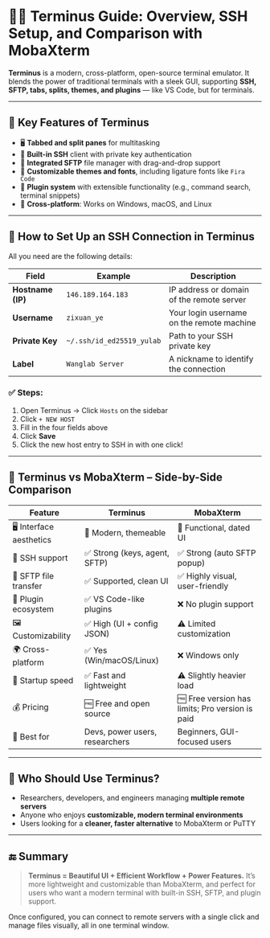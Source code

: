 # 🧙‍♂️ Terminus Guide: Overview, SSH Setup, and Comparison with MobaXterm

**Terminus** is a modern, cross-platform, open-source terminal emulator. It blends the power of traditional terminals with a sleek GUI, supporting **SSH, SFTP, tabs, splits, themes, and plugins** — like VS Code, but for terminals.

---

## 🚀 Key Features of Terminus

* 🖥️ **Tabbed and split panes** for multitasking
* 🔐 **Built-in SSH** client with private key authentication
* 📂 **Integrated SFTP** file manager with drag-and-drop support
* 🎨 **Customizable themes and fonts**, including ligature fonts like `Fira Code`
* 🔌 **Plugin system** with extensible functionality (e.g., command search, terminal snippets)
* 🌈 **Cross-platform**: Works on Windows, macOS, and Linux

---

## 🔗 How to Set Up an SSH Connection in Terminus

All you need are the following details:

| Field             | Example                   | Description                               |
| ----------------- | ------------------------- | ----------------------------------------- |
| **Hostname (IP)** | `146.189.164.183`         | IP address or domain of the remote server |
| **Username**      | `zixuan_ye`               | Your login username on the remote machine |
| **Private Key**   | `~/.ssh/id_ed25519_yulab` | Path to your SSH private key              |
| **Label**         | `Wanglab Server`          | A nickname to identify the connection     |

### ✅ Steps:

1. Open Terminus → Click `Hosts` on the sidebar
2. Click `+ NEW HOST`
3. Fill in the four fields above
4. Click **Save**
5. Click the new host entry to SSH in with one click!

---

## 🔁 Terminus vs MobaXterm – Side-by-Side Comparison

| Feature                  | **Terminus**                   | **MobaXterm**                                   |
| ------------------------ | ------------------------------ | ----------------------------------------------- |
| 🖥️ Interface aesthetics | 🎨 Modern, themeable           | 🧱 Functional, dated UI                         |
| 🔐 SSH support           | ✅ Strong (keys, agent, SFTP)   | ✅ Strong (auto SFTP popup)                      |
| 📂 SFTP file transfer    | ✅ Supported, clean UI          | ✅ Highly visual, user-friendly                  |
| 🧩 Plugin ecosystem      | ✅ VS Code-like plugins         | ❌ No plugin support                             |
| 🖼️ Customizability      | ✅ High (UI + config JSON)      | ⚠️ Limited customization                        |
| 🌍 Cross-platform        | ✅ Yes (Win/macOS/Linux)        | ❌ Windows only                                  |
| 🚀 Startup speed         | ✅ Fast and lightweight         | ⚠️ Slightly heavier load                        |
| 💰 Pricing               | 🆓 Free and open source        | 🆓 Free version has limits; Pro version is paid |
| 👥 Best for              | Devs, power users, researchers | Beginners, GUI-focused users                    |

---

## 🧠 Who Should Use Terminus?

* Researchers, developers, and engineers managing **multiple remote servers**
* Anyone who enjoys **customizable, modern terminal environments**
* Users looking for a **cleaner, faster alternative** to MobaXterm or PuTTY

---

## 🔚 Summary

> **Terminus = Beautiful UI + Efficient Workflow + Power Features.**
> It’s more lightweight and customizable than MobaXterm, and perfect for users who want a modern terminal with built-in SSH, SFTP, and plugin support.

Once configured, you can connect to remote servers with a single click and manage files visually, all in one terminal window.

